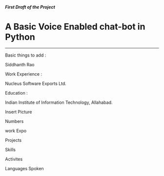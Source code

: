 ***First Draft of the Project***

# A Basic Voice Enabled chat-bot in Python<br>
 
___

Basic things to add :     

Siddhanth Rao

Work Experience :

Nucleus Software Exports Ltd.

Education : 

Indian Institute of Information Technology, Allahabad.

Insert Picture

Numbers 

work Expo

Projects

Skills

Activites 

Languages Spoken 
